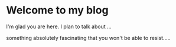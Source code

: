 # Welcome to my blog

I'm glad you are here. I plan to talk about ... 

something absolutely fascinating
that you won't be able to resist.....
